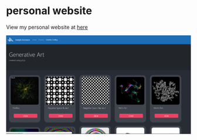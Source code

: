 # personal website

View my personal website at [here](http://josepharonson.com)

![screenshot](./img/screenshot.png)
